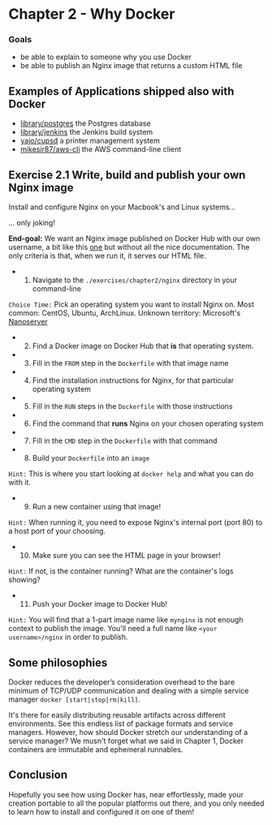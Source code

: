 # Chapter 2 - Why Docker

### Goals

- be able to explain to someone why you use Docker
- be able to publish an Nginx image that returns a custom HTML file

## Examples of Applications shipped also with Docker

- [library/postgres](https://hub.docker.com/_/postgres/) the Postgres database
- [library/jenkins](https://hub.docker.com/_/jenkins/) the Jenkins build system
- [yajo/cupsd](https://hub.docker.com/r/yajo/cupsd/) a printer management system
- [mikesir87/aws-cli](https://hub.docker.com/r/mikesir87/aws-cli/) the AWS command-line client

## Exercise 2.1 Write, build and publish your own Nginx image

Install and configure Nginx on your Macbook's and Linux systems...

... only joking!

**End-goal:** We want an Nginx image published on Docker Hub with our own username, a bit like this [one](https://hub.docker.com/r/1science/nginx/) but without all the nice documentation. The only criteria is that, when we run it, it serves our HTML file.

- 1) Navigate to the `./exercises/chapter2/nginx` directory in your command-line

`Choice Time:` Pick an operating system you want to install Nginx on. Most common: CentOS, Ubuntu, ArchLinux. Unknown territory: Microsoft's [Nanoserver](https://hub.docker.com/r/microsoft/nanoserver/)
- 2) Find a Docker image on Docker Hub that **is** that operating system.
- 3) Fill in the `FROM` step in the `Dockerfile` with that image name
- 4) Find the installation instructions for Nginx, for that particular operating system
- 5) Fill in the `RUN` steps in the `Dockerfile` with those instructions
- 6) Find the command that **runs** Nginx on your chosen operating system
- 7) Fill in the `CMD` step in the `Dockerfile` with that command
- 8) Build your `Dockerfile` into an `image`

`Hint:` This is where you start looking at `docker help` and what you can do with it.
- 9) Run a new container using that image!

`Hint:` When running it, you need to expose Nginx's internal port (port 80) to a host port of your choosing.
- 10) Make sure you can see the HTML page in your browser!

`Hint:` If not, is the container running? What are the container's logs showing?
- 11) Push your Docker image to Docker Hub!

`Hint:` You will find that a 1-part image name like `mynginx` is not enough context to publish the image. You'll need a full name like `<your username>/nginx` in order to publish.

## Some philosophies

Docker reduces the developer’s consideration overhead to the bare minimum of TCP/UDP communication and dealing with a simple service manager `docker [start|stop|rm|kill]`.

It's there for easily distributing reusable artifacts across different environments. See this endless list of package formats and service managers. However, how should Docker stretch our understanding of a service manager? We musn't forget what we said in Chapter 1, Docker containers are immutable and ephemeral runnables.

## Conclusion

Hopefully you see how using Docker has, near effortlessly, made your creation portable to all the popular platforms out there, and you only needed to learn how to install and configured it on one of them!
